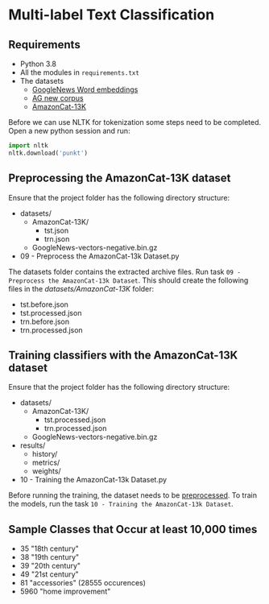 # Multi-label Text Classification

## Requirements

- Python 3.8
- All the modules in `requirements.txt`
- The datasets
  - [GoogleNews Word embeddings](https://drive.google.com/file/d/0B7XkCwpI5KDYNlNUTTlSS21pQmM/edit?usp=sharing)
  - [AG new corpus](https://github.com/mhjabreel/CharCnn_Keras/tree/master/data/ag_news_csv)
  - [AmazonCat-13K](https://drive.google.com/file/d/17rVRDarPwlMpb3l5zof9h34FlwbpTu4l)

Before we can use NLTK for tokenization some steps need to be completed. Open a new python session and run:

```python
import nltk
nltk.download('punkt')
```

## Preprocessing the AmazonCat-13K dataset

Ensure that the project folder has the following directory structure:

- datasets/
  - AmazonCat-13K/
    - tst.json
    - trn.json
  - GoogleNews-vectors-negative.bin.gz
- 09 - Preprocess the AmazonCat-13k Dataset.py

The datasets folder contains the extracted archive files. Run task `09 - Preprocess the AmazonCat-13k Dataset`. This should create the following files in the *datasets/AmazonCat-13K* folder:

- tst.before.json
- tst.processed.json
- trn.before.json
- trn.processed.json

## Training classifiers with the AmazonCat-13K dataset

Ensure that the project folder has the following directory structure:

- datasets/
  - AmazonCat-13K/
    - tst.processed.json
    - trn.processed.json
  - GoogleNews-vectors-negative.bin.gz
- results/
  - history/
  - metrics/
  - weights/
- 10 - Training the AmazonCat-13k Dataset.py

Before running the training, the dataset needs to be [preprocessed](#preprocessing-the-amazoncat-13k-dataset). To train the models, run the task `10 - Training the AmazonCat-13k Dataset`.

## Sample Classes that Occur at least 10,000 times

- 35 "18th century"
- 38 "19th century"
- 39 "20th century"
- 49 "21st century"
- 81 "accessories" (28555 occurences)
- 5960 "home improvement"
